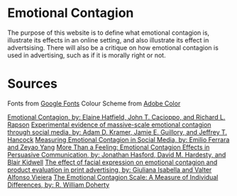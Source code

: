 # Emotional Contagion

The purpose of this website is to define what emotional contagion is, illustrate its effects in an online setting, and also illustrate its effect in advertsising. There will also be a critique on how emotional contagion is used in advertising, such as if it is morally right or not.

# Sources

Fonts from [Google Fonts](https://fonts.google.com/)
Colour Scheme from [Adobe Color](https://color.adobe.com/)

[Emotional Contagion, by: Elaine Hatfield, John T. Cacioppo, and Richard L. Rapson](https://journals.sagepub.com/doi/pdf/10.1111/1467-8721.ep10770953?casa_token=GuI6ZVM9zowAAAAA:p2rs8CnLywTixoHOy8WHDBvK7keShiQZxOQ80Ct5VPhYV_bkl_cuepWweQYviOqyAwcCtMsEn2_tBQ)
[Experimental evidence of massive-scale emotional contagion through social media, by: Adam D. Kramer, Jamie E. Guillory, and Jeffrey T. Hancock](https://www.pnas.org/doi/abs/10.1073/pnas.1320040111)
[Measuring Emotional Contagion in Social Media, by: Emilio Ferrara and Zeyao Yang](https://journals.plos.org/plosone/article?id=10.1371/journal.pone.0142390)
[More Than a Feeling: Emotional Contagion Effects in Persuasive Communication, by: Jonathan Hasford, David M. Hardesty, and Blair Kidwell](https://journals.sagepub.com/doi/full/10.1509/jmr.13.0081?casa_token=VtO1z2-rbmcAAAAA%3ACHYPOA9lWoMbyQHATDCtM5WZevJfWXxxFgeEATeh11cIk21VMYJbNzEyIsPo9uuUtQnfQ4At9XSzoQ)
[The effect of facial expression on emotional contagion and product evaluation in print advertising, by: Giuliana Isabella and Valter Alfonso Vieiera](https://www.scielo.br/j/rmj/a/KXh9XYrxhRWXVzLvZfrY8Dx/?format=html&lang=en)
[The Emotional Contagion Scale: A Measure of Individual Differences, by: R. William Doherty](https://link.springer.com/article/10.1023/A:1024956003661)